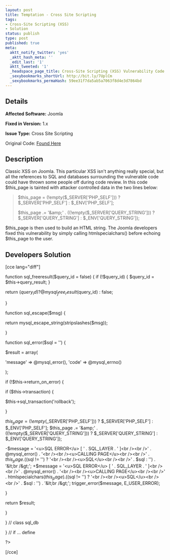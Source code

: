 ```yaml
---
layout: post
title: Temptation - Cross Site Scripting
tags:
- Cross-Site Scripting (XSS)
- Solution
status: publish
type: post
published: true
meta:
  aktt_notify_twitter: 'yes'
  _aktt_hash_meta: ''
  _edit_last: '1'
  aktt_tweeted: '1'
  _headspace_page_title: Cross-Site Scripting (XSS) Vulnerability Code Example
  _sexybookmarks_shortUrl: http://bit.ly/7UplCm
  _sexybookmarks_permaHash: 59ee31f7da5ab5a7063f8d4e3d7864bd
---
```

## Details
__Affected Software:__ Joomla

__Fixed in Version:__  1.x

__Issue Type:__ Cross Site Scripting

Original Code: <a title="Temptation" href="http://spotthevuln.com/2010/01/temptation/" target="_blank">Found Here</a>
## Description
Classic XSS on Joomla.  This particular XSS isn't anything really special, but all the references to SQL and databases surrounding the vulnerable code could have thrown some people off during code review.  In this code $this_page is tainted with attacker controlled data in the two lines below:
<blockquote>$this_page = (!empty($_SERVER['PHP_SELF'])) ? $_SERVER['PHP_SELF'] : $_ENV['PHP_SELF'];

$this_page .= '&amp;' . ((!empty($_SERVER['QUERY_STRING'])) ? $_SERVER['QUERY_STRING'] : $_ENV['QUERY_STRING']);</blockquote>
$this_page is then used to build an HTML string.  The Joomla developers fixed this vulnerability by simply calling htmlspecialchars() before echoing $this_page to the user.
## Developers Solution
[cce lang="diff"]

function sql_freeresult($query_id = false)
{
if (!$query_id)
{
$query_id = $this-&gt;query_result;
}

return ($query_id) ? @mysql_free_result($query_id) : false;

}


function sql_escape($msg)
{

return mysql_escape_string(stripslashes($msg));

}



function sql_error($sql = '')
{

$result = array(

'message' =&gt; @mysql_error(),
'code' =&gt; @mysql_errno()

);


if (!$this-&gt;return_on_error)
{

if ($this-&gt;transaction)
{

$this-&gt;sql_transaction('rollback');

}

$this_page = (!empty($_SERVER['PHP_SELF'])) ? $_SERVER['PHP_SELF'] : $_ENV['PHP_SELF'];
$this_page .= '&amp;' . ((!empty($_SERVER['QUERY_STRING'])) ? $_SERVER['QUERY_STRING'] : $_ENV['QUERY_STRING']);

-$message = '&lt;u&gt;SQL ERROR&lt;/u&gt; [ ' . SQL_LAYER . ' ]&lt;br /&gt;&lt;br /&gt;' . @mysql_error() . '&lt;br /&gt;&lt;br /&gt;&lt;u&gt;CALLING PAGE&lt;/u&gt;&lt;br /&gt;&lt;br /&gt;'  . $this_page . (($sql != '') ? '&lt;br /&gt;&lt;br /&gt;&lt;u&gt;SQL&lt;/u&gt;&lt;br /&gt;&lt;br /&gt;' . $sql : '') . '&lt;br /&gt;';
+$message = '&lt;u&gt;SQL ERROR&lt;/u&gt; [ ' . SQL_LAYER . ' ]&lt;br /&gt;&lt;br /&gt;' . @mysql_error() . '&lt;br /&gt;&lt;br /&gt;&lt;u&gt;CALLING PAGE&lt;/u&gt;&lt;br /&gt;&lt;br /&gt;'  . htmlspecialchars($this_page) . (($sql != '') ? '&lt;br /&gt;&lt;br /&gt;&lt;u&gt;SQL&lt;/u&gt;&lt;br /&gt;&lt;br /&gt;' . $sql : '') . '&lt;br /&gt;';
trigger_error($message, E_USER_ERROR);

}


return $result;

}


} // class sql_db


} // if ... define


?&gt;

[/cce] 
